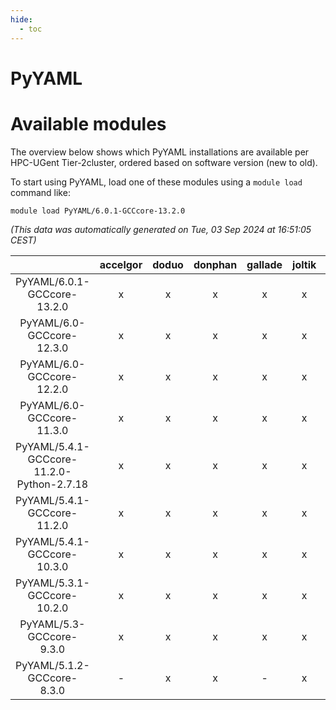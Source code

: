 ```yaml
---
hide:
  - toc
---
```


PyYAML
======

# Available modules


The overview below shows which PyYAML installations are available per HPC-UGent Tier-2cluster, ordered based on software version (new to old).

To start using PyYAML, load one of these modules using a `module load` command like:

```shell
module load PyYAML/6.0.1-GCCcore-13.2.0
```

*(This data was automatically generated on Tue, 03 Sep 2024 at 16:51:05 CEST)*  

| |accelgor|doduo|donphan|gallade|joltik|shinx|skitty|
| :---: | :---: | :---: | :---: | :---: | :---: | :---: | :---: |
|PyYAML/6.0.1-GCCcore-13.2.0|x|x|x|x|x|x|x|
|PyYAML/6.0-GCCcore-12.3.0|x|x|x|x|x|x|x|
|PyYAML/6.0-GCCcore-12.2.0|x|x|x|x|x|x|x|
|PyYAML/6.0-GCCcore-11.3.0|x|x|x|x|x|x|x|
|PyYAML/5.4.1-GCCcore-11.2.0-Python-2.7.18|x|x|x|x|x|-|x|
|PyYAML/5.4.1-GCCcore-11.2.0|x|x|x|x|x|-|x|
|PyYAML/5.4.1-GCCcore-10.3.0|x|x|x|x|x|-|x|
|PyYAML/5.3.1-GCCcore-10.2.0|x|x|x|x|x|-|x|
|PyYAML/5.3-GCCcore-9.3.0|x|x|x|x|x|-|x|
|PyYAML/5.1.2-GCCcore-8.3.0|-|x|x|-|x|-|x|
